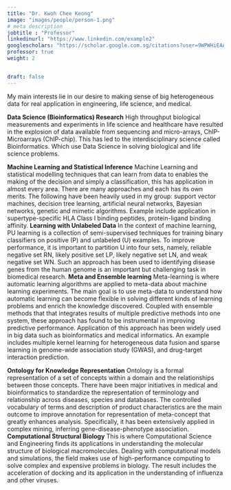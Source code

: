 ```yaml
---
title: "Dr. Kwoh Chee Keong"
image: "images/people/person-1.png"
# meta description
jobtitle : "Professor"
linkedinurl: "https://www.linkedin.com/example2"
googlescholars: "https://scholar.google.com.sg/citations?user=9WPWHiEAAAAJ&hl=en"
professor: true
weight: 2


draft: false
---
```

My main interests lie in our desire to making sense of big heterogeneous data for real application in engineering, life science, and medical.

**Data Science (Bioinformatics) Research**
High throughput biological measurements and experiments in life science and healthcare have resulted in the explosion of data available from sequencing and micro-arrays, ChIP-Microarrays (ChIP-chip). This has led to the interdisciplinary science called Bioinformatics. Which use Data Science in solving biological and life science problems.

**Machine Learning and Statistical Inference**
Machine Learning and statistical modelling techniques that can learn from data to enables the making of the decision and simply a classification, this has application in almost every area. There are many approaches and each has its own merits. The following have been heavily used in my group: support vector machines, decision tree learning, artificial neural networks, Bayesian networks, genetic and mimetic algorithms. Example include application in supertype-specific HLA Class I binding peptides, protein-ligand binding affinity.
**Learning with Unlabeled Data**
In the context of machine learning, PU learning is a collection of semi-supervised techniques for training binary classifiers on positive (P) and unlabeled (U) examples. To improve performance, it is important to partition U into four sets, namely, reliable negative set RN, likely positive set LP, likely negative set LN, and weak negative set WN. Such an approach has been used to identifying disease genes from the human genome is an important but challenging task in biomedical research.
**Meta and Ensemble learning**
Meta-learning is where automatic learning algorithms are applied to meta-data about machine learning experiments. The main goal is to use meta-data to understand how automatic learning can become flexible in solving different kinds of learning problems and enrich the knowledge discovered. Coupled with ensemble methods that that integrates results of multiple predictive methods into one system, these approach has found to be instrumental in improving predictive performance. Application of this approach has been widely used in big data such as bioinformatics and medical informatics. An example includes multiple kernel learning for heterogeneous data fusion and sparse learning in genome-wide association study (GWAS), and drug-target interaction prediction.

**Ontology for Knowledge Representation**
Ontology is a formal representation of a set of concepts within a domain and the relationships between those concepts. There have been major initiatives in medical and bioinformatics to standardize the representation of terminology and relationship across diseases, species and databases. The controlled vocabulary of terms and description of product characteristics are the main outcome to improve annotation for representation of meta-concept that greatly enhances analysis. Specifically, it has been extensively applied in complex mining, inferring gene-disease-phenotype association.
**Computational Structural Biology**
This is where Computational Science and Engineering finds its applications in understanding the molecular structure of biological macromolecules. Dealing with computational models and simulations, the field makes use of high-performance computing to solve complex and expensive problems in biology. The result includes the acceleration of docking and its application in the understanding of influenza and other viruses.
